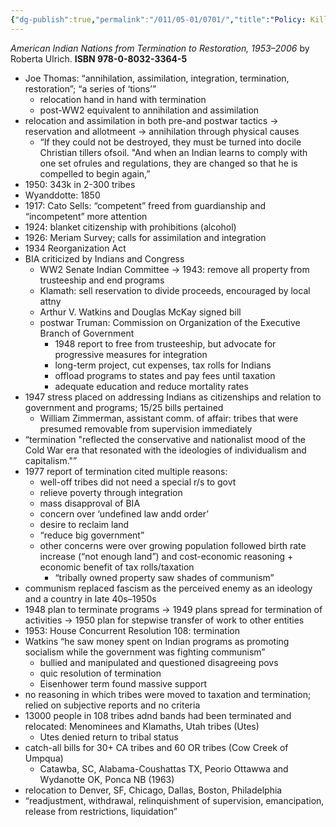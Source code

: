 ```yaml
---
{"dg-publish":true,"permalink":"/011/05-01/0701/","title":"Policy: Kill the Indians","tags":["ETHNS350"]}
---
```


*American Indian Nations from Termination to Restoration, 1953–2006* by Roberta Ulrich. **ISBN 978-0-8032-3364-5**
- Joe Thomas: “annihilation, assimilation, integration, termination, restoration”; “a series of ‘tions’”
	- relocation hand in hand with termination
	- post-WW2 equivalent to annihilation and assimilation
- relocation and assimilation in both pre-and postwar tactics → reservation and allotmeent → annihilation through physical causes
	- “If they could not be destroyed, they must be turned into docile Christian tillers ofsoil. "And when an Indian learns to comply with one set ofrules and regulations, they are changed so that he is  compelled to  begin again,”
- 1950: 343k in 2-300 tribes
- Wyanddotte: 1850
- 1917: Cato Sells: “competent” freed from guardianship and “incompetent” more attention
- 1924: blanket citizenship with prohibitions (alcohol)
- 1926: Meriam Survey; calls for assimilation and integration
- 1934 Reorganization Act
- BIA criticized by Indians and Congress
	- WW2 Senate Indian Committee → 1943: remove all property from trusteeship and end programs
	- Klamath: sell reservation to divide proceeds, encouraged by local attny
	- Arthur V. Watkins and Douglas McKay signed bill
	- postwar Truman: Commission on Organization of the Executive Branch of Government
		- 1948 report to free from trusteeship, but advocate for progressive measures for integration
		- long-term project, cut expenses, tax rolls for Indians
		- offload programs to states and pay fees until taxation
		- adequate education and reduce mortality rates
- 1947 stress placed on addressing Indians as citizenships and relation to government and programs; 15/25 bills pertained
	- William Zimmerman, assistant comm. of affair: tribes that were presumed removable from supervision immediately
- “termination "reflect­ed the conservative and nationalist mood of the Cold War era that resonated with the ideologies of individualism and capitalism."”
- 1977 report of termination cited multiple reasons:
	- well-off tribes did not need a special r/s to govt
	- relieve poverty through integration
	- mass disapproval of BIA
	- concern over ‘undefined law andd order’
	- desire to reclaim land
	- “reduce big government”
	- other concerns were over growing population followed birth rate increase (“not enough land”) and cost-economic reasoning + economic benefit of tax rolls/taxation
		- “tribally owned property saw shades of communism”
- communism replaced fascism as the perceived enemy as an ideology and a country in late 40s–1950s
- 1948 plan to terminate programs → 1949 plans spread for termination of activities → 1950 plan for stepwise transfer of work to other entities
- 1953: House Concurrent Resolution 108: termination
- Watkins “he saw money spent on In­dian programs as promoting socialism while the government was fighting communism”
	- bullied and manipulated and questioned disagreeing povs
	- quic resolution of termination
	- Eisenhower term found massive support
- no reasoning in which tribes were moved to taxation and termination; relied on subjective reports and no criteria
- 13000 people in 108 tribes adnd bands had been terminated and relocated: Menominees and Klamaths, Utah tribes (Utes)
	- Utes denied return to tribal status
- catch-all bills for 30+ CA tribes and 60 OR tribes (Cow Creek of Umpqua)
	- Catawba, SC, Alabama-Coushattas TX, Peorio Ottawwa and Wydanotte OK, Ponca NB (1963)
- relocation to Denver, SF, Chicago, Dallas, Boston, Philadelphia
- “readjustment, withdrawal, relinquishment of supervision, emancipation, release from restrictions, liquidation”
